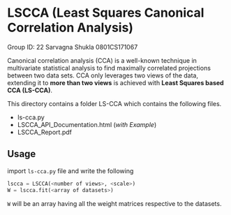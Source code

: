 # LSCCA (Least Squares Canonical Correlation Analysis)

Group ID: 22
Sarvagna Shukla
0801CS171067

Canonical correlation analysis (CCA) is a well-known technique in multivariate statistical analysis to find maximally correlated projections between two data sets. CCA only leverages two views of the data, extending it to **more than two views** is achieved with **Least Squares based CCA (LS-CCA)**.

This directory contains a folder LS-CCA which contains the following files.

- ls-cca.py
- LSCCA_API_Documentation.html (*with Example*)
- LSCCA_Report.pdf

## Usage

import ```ls-cca.py``` file and write the following
```py
lscca = LSCCA(<number of views>, <scale>)
W = lscca.fit(<array of datasets>)
```
```W```  will be an array having all the weight matrices respective to the datasets.
